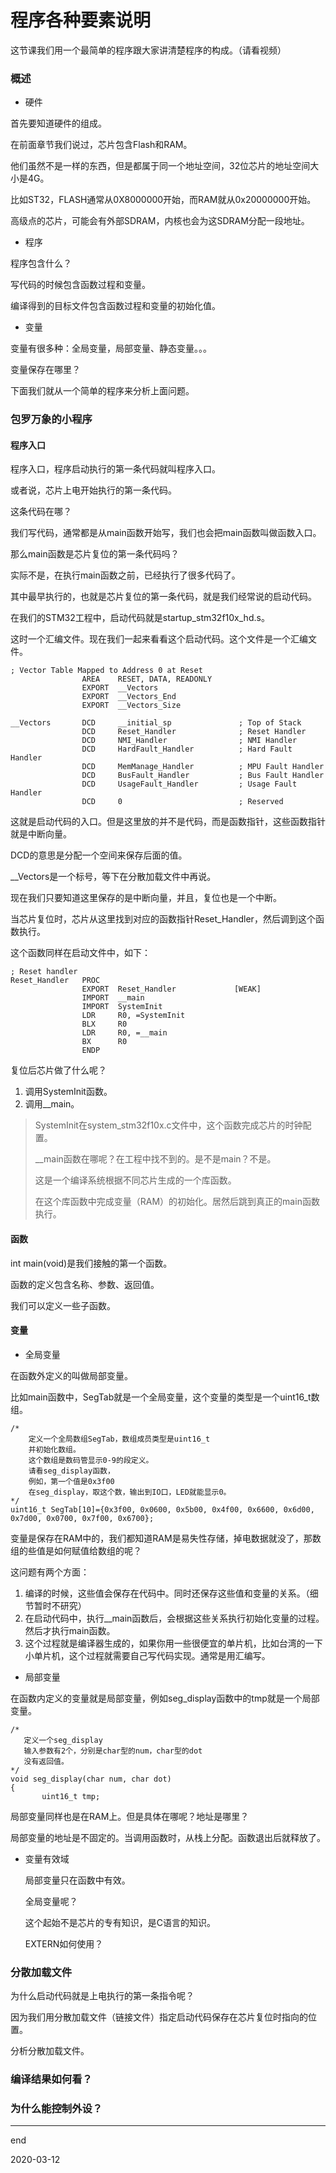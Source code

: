 # 程序各种要素说明

这节课我们用一个最简单的程序跟大家讲清楚程序的构成。（请看视频）

### 概述

* 硬件

首先要知道硬件的组成。

在前面章节我们说过，芯片包含Flash和RAM。

他们虽然不是一样的东西，但是都属于同一个地址空间，32位芯片的地址空间大小是4G。

比如ST32，FLASH通常从0X8000000开始，而RAM就从0x20000000开始。

高级点的芯片，可能会有外部SDRAM，内核也会为这SDRAM分配一段地址。

* 程序

程序包含什么？

写代码的时候包含函数过程和变量。

编译得到的目标文件包含函数过程和变量的初始化值。

* 变量

变量有很多种：全局变量，局部变量、静态变量。。。

变量保存在哪里？

下面我们就从一个简单的程序来分析上面问题。

### 包罗万象的小程序

#### 程序入口

程序入口，程序启动执行的第一条代码就叫程序入口。

或者说，芯片上电开始执行的第一条代码。

这条代码在哪？

我们写代码，通常都是从main函数开始写，我们也会把main函数叫做函数入口。

那么main函数是芯片复位的第一条代码吗？

实际不是，在执行main函数之前，已经执行了很多代码了。

其中最早执行的，也就是芯片复位的第一条代码，就是我们经常说的启动代码。

在我们的STM32工程中，启动代码就是startup_stm32f10x_hd.s。

这时一个汇编文件。现在我们一起来看看这个启动代码。这个文件是一个汇编文件。

```
; Vector Table Mapped to Address 0 at Reset
                AREA    RESET, DATA, READONLY
                EXPORT  __Vectors
                EXPORT  __Vectors_End
                EXPORT  __Vectors_Size

__Vectors       DCD     __initial_sp               ; Top of Stack
                DCD     Reset_Handler              ; Reset Handler
                DCD     NMI_Handler                ; NMI Handler
                DCD     HardFault_Handler          ; Hard Fault Handler
                DCD     MemManage_Handler          ; MPU Fault Handler
                DCD     BusFault_Handler           ; Bus Fault Handler
                DCD     UsageFault_Handler         ; Usage Fault Handler
                DCD     0                          ; Reserved
```

这就是启动代码的入口。但是这里放的并不是代码，而是函数指针，这些函数指针就是中断向量。

DCD的意思是分配一个空间来保存后面的值。

__Vectors是一个标号，等下在分散加载文件中再说。

现在我们只要知道这里保存的是中断向量，并且，复位也是一个中断。

当芯片复位时，芯片从这里找到对应的函数指针Reset_Handler，然后调到这个函数执行。

这个函数同样在启动文件中，如下：

```
; Reset handler
Reset_Handler   PROC
                EXPORT  Reset_Handler             [WEAK]
                IMPORT  __main
                IMPORT  SystemInit
                LDR     R0, =SystemInit
                BLX     R0               
                LDR     R0, =__main
                BX      R0
                ENDP
```

复位后芯片做了什么呢？

1. 调用SystemInit函数。
2. 调用__main。

> SystemInit在system_stm32f10x.c文件中，这个函数完成芯片的时钟配置。
>
> __main函数在哪呢？在工程中找不到的。是不是main？不是。
>
> 这是一个编译系统根据不同芯片生成的一个库函数。
>
> 在这个库函数中完成变量（RAM）的初始化。居然后跳到真正的main函数执行。

#### 函数

int main(void)是我们接触的第一个函数。

函数的定义包含名称、参数、返回值。

我们可以定义一些子函数。

#### 变量

* 全局变量

在函数外定义的叫做局部变量。

比如main函数中，SegTab就是一个全局变量，这个变量的类型是一个uint16_t数组。

```
/*
	定义一个全局数组SegTab，数组成员类型是uint16_t
	并初始化数组。
	这个数组是数码管显示0-9的段定义。
	请看seg_display函数，
	例如，第一个值是0x3f00
	在seg_display，取这个数，输出到IO口，LED就能显示0。
*/
uint16_t SegTab[10]={0x3f00, 0x0600, 0x5b00, 0x4f00, 0x6600, 0x6d00, 0x7d00, 0x0700, 0x7f00, 0x6700};
```

变量是保存在RAM中的，我们都知道RAM是易失性存储，掉电数据就没了，那数组的些值是如何赋值给数组的呢？

这问题有两个方面：

1. 编译的时候，这些值会保存在代码中。同时还保存这些值和变量的关系。（细节暂时不研究）
2. 在启动代码中，执行__main函数后，会根据这些关系执行初始化变量的过程。然后才执行main函数。
3. 这个过程就是编译器生成的，如果你用一些很便宜的单片机，比如台湾的一下小单片机，这个过程就需要自己写代码实现。通常是用汇编写。

* 局部变量

在函数内定义的变量就是局部变量，例如seg_display函数中的tmp就是一个局部变量。

 ```
/*
	定义一个seg_display
	输入参数有2个，分别是char型的num，char型的dot
	没有返回值。
*/
void seg_display(char num, char dot)
{
		uint16_t tmp;
 ```

局部变量同样也是在RAM上。但是具体在哪呢？地址是哪里？

局部变量的地址是不固定的。当调用函数时，从栈上分配。函数退出后就释放了。

* 变量有效域

  局部变量只在函数中有效。

  全局变量呢？

  这个起始不是芯片的专有知识，是C语言的知识。

  EXTERN如何使用？

### 分散加载文件

为什么启动代码就是上电执行的第一条指令呢？

因为我们用分散加载文件（链接文件）指定启动代码保存在芯片复位时指向的位置。

分析分散加载文件。

### 编译结果如何看？





### 为什么能控制外设？





---

end

2020-03-12

